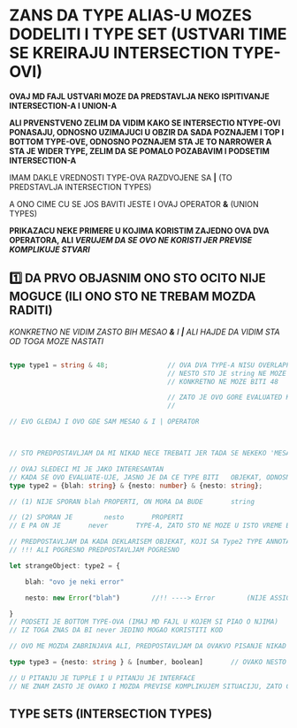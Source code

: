 # ZANS DA TYPE ALIAS-U MOZES DODELITI I TYPE SET (USTVARI TIME SE KREIRAJU INTERSECTION TYPE-OVI)

**OVAJ MD FAJL USTVARI MOZE DA PREDSTAVLJA NEKO ISPITIVANJE INTERSECTION-A I UNION-A**

**ALI PRVENSTVENO ZELIM DA VIDIM KAKO SE INTERSECTIO NTYPE-OVI PONASAJU, ODNOSNO UZIMAJUCI U OBZIR DA SADA POZNAJEM I TOP I BOTTOM TYPE-OVE, ODNOSNO POZNAJEM STA JE TO NARROWER A STA JE WIDER TYPE, ZELIM DA SE POMALO POZABAVIM I PODSETIM INTERSECTION-A**

IMAM DAKLE VREDNOSTI TYPE-OVA RAZDVOJENE SA **|** (TO PREDSTAVLJA INTERSECTION TYPES)

A ONO CIME CU SE JOS BAVITI JESTE I OVAJ OPERATOR **&** (UNION TYPES)

**PRIKAZACU NEKE PRIMERE U KOJIMA KORISTIM ZAJEDNO OVA DVA OPERATORA, ALI *VERUJEM DA SE OVO NE KORISTI JER PREVISE KOMPLIKUJE STVARI***

## :one: DA PRVO OBJASNIM ONO STO OCITO NIJE MOGUCE (ILI ONO STO NE TREBAM MOZDA RADITI)

*KONKRETNO NE VIDIM ZASTO BIH MESAO **&** I **|** ALI HAJDE DA VIDIM STA OD TOGA MOZE NASTATI*

```typescript

type type1 = string & 48;               // OVA DVA TYPE-A NISU OVERLAPPED U BILO KOM SMISLU
                                        // NESTO STO JE string NE MOZE U ISTO VREME BITI I NEKI BROJ
                                        // KONKRETNO NE MOZE BITI 48

                                        // ZATO JE OVO GORE EVALUATED KAO           never     (STO SE VIDI KADA
                                        //                                                             HOVERUJEM)

// EVO GLEDAJ I OVO GDE SAM MESAO & I | OPERATOR



// STO PREDPOSTAVLJAM DA MI NIKAD NECE TREBATI JER TADA SE NEKEKO 'MESA' INTERSECTION I UNION

// OVAJ SLEDECI MI JE JAKO INTERESANTAN
// KADA SE OVO EVALUATE-UJE, JASNO JE DA CE TYPE BITI   OBJEKAT, ODNOSNO INTERFACE
type type2 = {blah: string} & {nesto: number} & {nesto: string};

// (1) NIJE SPORAN blah PROPERTI, ON MORA DA BUDE       string

// (2) SPORAN JE        nesto       PROPERTI
// E PA ON JE       never       TYPE-A, ZATO STO NE MOZE U ISTO VREME BITI I number I string

// PREDPOSTAVLJAM DA KADA DEKLARISEM OBJEKAT, KOJI SA Type2 TYPE ANNOTATION-OM,
// !!! ALI POGRESNO PREDPOSTAVLJAM POGRESNO  

let strangeObject: type2 = {

    blah: "ovo je neki error"

    nesto: new Error("blah")        //!! ----> Error        (NIJE ASSIGNABLE TYPE-U       never)

}
// PODSETI JE BOTTOM TYPE-OVA (IMAJ MD FAJL U KOJEM SI PIAO O NJIMA)
// IZ TOGA ZNAS DA BI never JEDINO MOGAO KORISTITI KOD                 "NARROWING EXHAUSTIVELY"

// OVO ME MOZDA ZABRINJAVA ALI, PREDPOSTAVLJAM DA OVAKVO PISANJE NIKAD NECU KORISTITI

type type3 = {nesto: string } & [number, boolean]       // OVAKO NESTO  **  **NIJE** EVALUATED KAO never**

// U PITANJU JE TUPPLE I U PITANJU JE INTERFACE
// NE ZNAM ZASTO JE OVAKO I MOZDA PREVISE KOMPLIKUJEM SITUACIJU, ZATO CU OVDE STATI DA SE POZBAVIM NECIM DRUGIM

```

## TYPE SETS (INTERSECTION TYPES)


